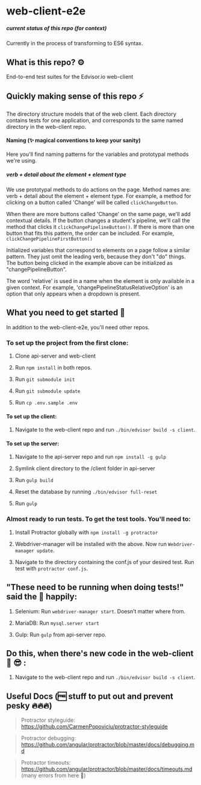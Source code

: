 # web-client-e2e

##### current status of this repo (for context)

Currently in the process of transforming to ES6 syntax.

## What is this repo? ⚙

End-to-end test suites for the Edvisor.io web-client

## Quickly making sense of this repo ⚡️

The directory structure models that of the web client. Each directory contains
tests for one application, and corresponds to the same named directory in the
web-client repo.

#### Naming (✨ magical conventions to keep your sanity)

Here you'll find naming patterns for the variables and prototypal methods we're
using.

##### verb + detail about the element + element type

We use prototypal methods to do actions on the page. Method names are:
verb + detail about the element + element type. For example, a method for
clicking on a button called 'Change' will be called `clickChangeButton`.

When there are more buttons called 'Change' on the same page, we'll add
contextual details. If the button changes a student's pipeline, we'll call the
method that clicks it `clickChangePipelineButton()`. If there is more than one
button that  fits this pattern, the order can be included. For example,
`clickChangePipelineFirstButton()`

Initialized variables that correspond to elements on a page follow a similar
pattern. They just omit the leading verb, because they don't "do" things. The
button being clicked in the example above can be initialized as
"changePipelineButton".

The word 'relative' is used in a name when the element is only available in a
given context. For example, 'changePipelineStatusRelativeOption' is an option
that only appears when a dropdown is present.

## What you need to get started 🐣

In addition to the web-client-e2e, you'll need other repos.

### To set up the project from the first clone:

1. Clone api-server and web-client

2. Run `npm install` in both repos.

3. Run `git submodule init`

4. Run `git submodule update`

5. Run `cp .env.sample .env`

#### To set up the client:

1. Navigate to the web-client repo and run `./bin/edvisor build -s client`.

#### To set up the server:

1. Navigate to the api-server repo and run `npm install -g gulp`

2. Symlink client directory to the /client folder in api-server

3. Run `gulp build`

4. Reset the database by running `./bin/edvisor full-reset`

5. Run `gulp`

### Almost ready to run tests. To get the test tools. You'll need to:

1. Install Protractor globally with `npm install -g protractor`

2. Webdriver-manager will be installed with the above. Now run `Webdriver-manager update`.

3. Navigate to the directory containing the conf.js of your desired test. Run test with `protractor conf.js`.

## "These need to be running when doing tests!" said the 🤖 happily:

1. Selenium: Run `webdriver-manager start`. Doesn’t matter where from.

2. MariaDB: Run `mysql.server start`

3. Gulp: Run `gulp` from api-server repo.

## Do this, when there's new code in the web-client 🌱 😎 :

1. Navigate to the web-client repo and run `./bin/edvisor build -s client`.

## Useful Docs (🆓 stuff to put out and prevent pesky 🔥🔥🔥)

> Protractor styleguide: https://github.com/CarmenPopoviciu/protractor-styleguide

> Protractor debugging: https://github.com/angular/protractor/blob/master/docs/debugging.md

> Protractor timeouts: https://github.com/angular/protractor/blob/master/docs/timeouts.md (many errors from here 💩)
